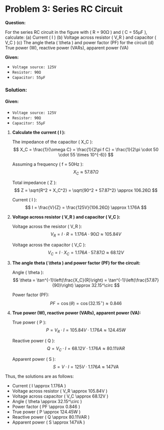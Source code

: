 # Problem 3: Series RC Circuit

**Question:** 

For the series RC circuit in the figure with \( R = 90Ω \) and \( C = 55μF \), calculate:
(a) Current \( I \)
(b) Voltage across resistor \( V_R \) and capacitor \( V_C \)
(c) The angle theta \( \theta \) and power factor (PF) for the circuit
(d) True power (W), reactive power (VARs), apparent power (VA)

**Given:**
- <code>Voltage source: 125V</code>
- <code>Resistor: 90Ω</code>
- <code>Capacitor: 55μF</code>

### Solution:

#### Given:
- <code>Voltage source: 125V</code>
- <code>Resistor: 90Ω</code>
- <code>Capacitor: 55μF</code>

1. **Calculate the current \( I \):**

   The impedance of the capacitor \( X_C \):
   $$ X_C = \frac{1}{\omega C} = \frac{1}{2\pi f C} = \frac{1}{2\pi \cdot 50 \cdot 55 \times 10^{-6}} $$

   Assuming a frequency \( f = 50Hz \):
   $$ X_C \approx 57.87Ω $$

   Total impedance \( Z \):
   $$ Z = \sqrt{R^2 + X_C^2} = \sqrt{90^2 + 57.87^2} \approx 106.26Ω $$

   Current \( I \):
   $$ I = \frac{V}{Z} = \frac{125V}{106.26Ω} \approx 1.176A $$

2. **Voltage across resistor \( V_R \) and capacitor \( V_C \):**

   Voltage across the resistor \( V_R \):
   $$ V_R = I \cdot R = 1.176A \cdot 90Ω \approx 105.84V $$

   Voltage across the capacitor \( V_C \):
   $$ V_C = I \cdot X_C = 1.176A \cdot 57.87Ω \approx 68.12V $$

3. **The angle theta \( \theta \) and power factor (PF) for the circuit:**

   Angle \( \theta \):
   $$ \theta = \tan^{-1}\left(\frac{X_C}{R}\right) = \tan^{-1}\left(\frac{57.87}{90}\right) \approx 32.15^\circ $$

   Power factor (PF):
   $$ PF = \cos(\theta) = \cos(32.15^\circ) \approx 0.846 $$

4. **True power (W), reactive power (VARs), apparent power (VA):**

   True power \( P \):
   $$ P = V_R \cdot I = 105.84V \cdot 1.176A \approx 124.45W $$

   Reactive power \( Q \):
   $$ Q = V_C \cdot I = 68.12V \cdot 1.176A \approx 80.11VAR $$

   Apparent power \( S \):
   $$ S = V \cdot I = 125V \cdot 1.176A \approx 147VA $$

Thus, the solutions are as follows:
- Current \( I \approx 1.176A \)
- Voltage across resistor \( V_R \approx 105.84V \)
- Voltage across capacitor \( V_C \approx 68.12V \)
- Angle \( \theta \approx 32.15^\circ \)
- Power factor \( PF \approx 0.846 \)
- True power \( P \approx 124.45W \)
- Reactive power \( Q \approx 80.11VAR \)
- Apparent power \( S \approx 147VA \)

